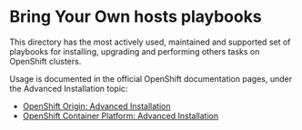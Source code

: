# Bring Your Own hosts playbooks

This directory has the most actively used, maintained and supported set of
playbooks for installing, upgrading and performing others tasks on OpenShift
clusters.

Usage is documented in the official OpenShift documentation pages, under the
Advanced Installation topic:

- [OpenShift Origin: Advanced Installation](https://docs.openshift.org/latest/install_config/install/advanced_install.html)
- [OpenShift Container Platform: Advanced Installation](https://docs.openshift.com/container-platform/latest/install_config/install/advanced_install.html)
